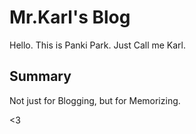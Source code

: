 # Mr.Karl's Blog

Hello. This is Panki Park.
Just Call me Karl.


## Summary

Not just for Blogging, but for Memorizing.

<3
